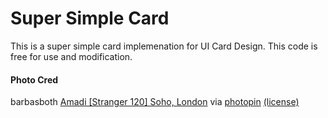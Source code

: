 # Super Simple Card
This is a super simple card implemenation for UI Card Design.  This code is free for use and modification.

#### Photo Cred
barbasboth [Amadi [Stranger 120] Soho, London](http://www.flickr.com/photos/80239785@N03/29109181014) via [photopin](http://photopin.com) [(license)](https://creativecommons.org/licenses/by-nc-nd/2.0/)